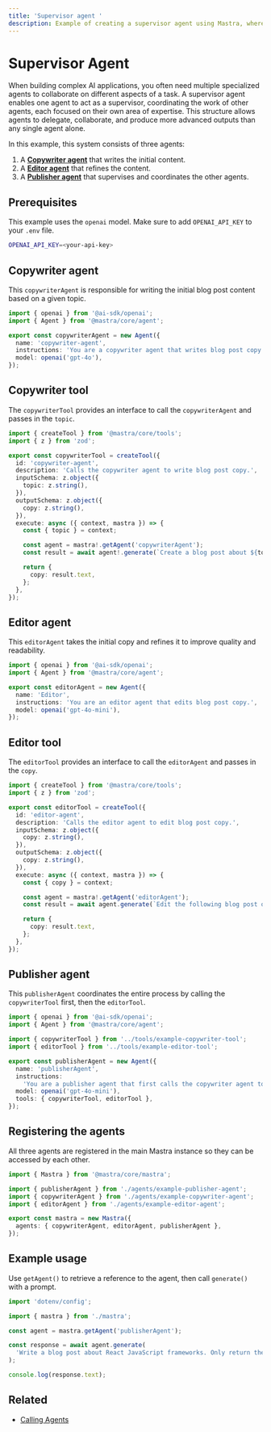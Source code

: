 ```yaml
---
title: 'Supervisor agent '
description: Example of creating a supervisor agent using Mastra, where agents interact through tool functions.
---
```


# Supervisor Agent

When building complex AI applications, you often need multiple specialized agents to collaborate on different aspects of a task. A supervisor agent enables one agent to act as a supervisor, coordinating the work of other agents, each focused on their own area of expertise. This structure allows agents to delegate, collaborate, and produce more advanced outputs than any single agent alone.

In this example, this system consists of three agents:

1. A [**Copywriter agent**](#copywriter-agent) that writes the initial content.
2. A [**Editor agent**](#editor-agent) that refines the content.
3. A [**Publisher agent**](#publisher-agent) that supervises and coordinates the other agents.

## Prerequisites

This example uses the `openai` model. Make sure to add `OPENAI_API_KEY` to your `.env` file.

```bash filename=".env" copy
OPENAI_API_KEY=<your-api-key>
```

## Copywriter agent

This `copywriterAgent` is responsible for writing the initial blog post content based on a given topic.

```typescript filename="src/mastra/agents/example-copywriter-agent.ts" showLineNumbers copy
import { openai } from '@ai-sdk/openai';
import { Agent } from '@mastra/core/agent';

export const copywriterAgent = new Agent({
  name: 'copywriter-agent',
  instructions: 'You are a copywriter agent that writes blog post copy.',
  model: openai('gpt-4o'),
});
```

## Copywriter tool

The `copywriterTool` provides an interface to call the `copywriterAgent` and passes in the `topic`.

```typescript filename="src/mastra/tools/example-copywriter-tool.ts"
import { createTool } from '@mastra/core/tools';
import { z } from 'zod';

export const copywriterTool = createTool({
  id: 'copywriter-agent',
  description: 'Calls the copywriter agent to write blog post copy.',
  inputSchema: z.object({
    topic: z.string(),
  }),
  outputSchema: z.object({
    copy: z.string(),
  }),
  execute: async ({ context, mastra }) => {
    const { topic } = context;

    const agent = mastra!.getAgent('copywriterAgent');
    const result = await agent!.generate(`Create a blog post about ${topic}`);

    return {
      copy: result.text,
    };
  },
});
```

## Editor agent

This `editorAgent` takes the initial copy and refines it to improve quality and readability.

```typescript filename="src/mastra/agents/example-editor-agent.ts" showLineNumbers copy
import { openai } from '@ai-sdk/openai';
import { Agent } from '@mastra/core/agent';

export const editorAgent = new Agent({
  name: 'Editor',
  instructions: 'You are an editor agent that edits blog post copy.',
  model: openai('gpt-4o-mini'),
});
```

## Editor tool

The `editorTool` provides an interface to call the `editorAgent` and passes in the `copy`.

```typescript filename="src/mastra/tools/example-editor-tool.ts" showLineNumbers copy
import { createTool } from '@mastra/core/tools';
import { z } from 'zod';

export const editorTool = createTool({
  id: 'editor-agent',
  description: 'Calls the editor agent to edit blog post copy.',
  inputSchema: z.object({
    copy: z.string(),
  }),
  outputSchema: z.object({
    copy: z.string(),
  }),
  execute: async ({ context, mastra }) => {
    const { copy } = context;

    const agent = mastra!.getAgent('editorAgent');
    const result = await agent.generate(`Edit the following blog post only returning the edited copy: ${copy}`);

    return {
      copy: result.text,
    };
  },
});
```

## Publisher agent

This `publisherAgent` coordinates the entire process by calling the `copywriterTool` first, then the `editorTool`.

```typescript filename="src/mastra/agents/example-publisher-agent.ts" showLineNumbers copy
import { openai } from '@ai-sdk/openai';
import { Agent } from '@mastra/core/agent';

import { copywriterTool } from '../tools/example-copywriter-tool';
import { editorTool } from '../tools/example-editor-tool';

export const publisherAgent = new Agent({
  name: 'publisherAgent',
  instructions:
    'You are a publisher agent that first calls the copywriter agent to write blog post copy about a specific topic and then calls the editor agent to edit the copy. Just return the final edited copy.',
  model: openai('gpt-4o-mini'),
  tools: { copywriterTool, editorTool },
});
```

## Registering the agents

All three agents are registered in the main Mastra instance so they can be accessed by each other.

```typescript filename="src/mastra/index.ts" showLineNumbers copy
import { Mastra } from '@mastra/core/mastra';

import { publisherAgent } from './agents/example-publisher-agent';
import { copywriterAgent } from './agents/example-copywriter-agent';
import { editorAgent } from './agents/example-editor-agent';

export const mastra = new Mastra({
  agents: { copywriterAgent, editorAgent, publisherAgent },
});
```

## Example usage

Use `getAgent()` to retrieve a reference to the agent, then call `generate()` with a prompt.

```typescript filename="src/test-publisher-agent.ts" showLineNumbers copy
import 'dotenv/config';

import { mastra } from './mastra';

const agent = mastra.getAgent('publisherAgent');

const response = await agent.generate(
  'Write a blog post about React JavaScript frameworks. Only return the final edited copy.',
);

console.log(response.text);
```

<GithubLink
  outdated={true}
  marginTop='mt-16'
  link="https://github.com/mastra-ai/mastra/blob/main/examples/basics/agents/hierarchical-multi-agent"
/>

## Related

- [Calling Agents](./calling-agents#from-the-command-line)
